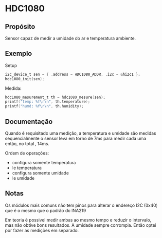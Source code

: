 # HDC1080

## Propósito
Sensor capaz de medir a umidade do ar e temperatura ambiente.

## Exemplo
Setup
```c
i2c_device_t sen = { .address = HDC1080_ADDR, .i2c = &hi2c1 };
hdc1080_init(sen);
```

Medida:
```c
hdc1080_mesurement_t th = hdc1080_mesure(sen);
printf("temp: %f\r\n", th.temperature);
printf("humd: %f\r\n", th.humidity);
```

## Documentação
Quando é requisitado uma medição, a temperatura e umidade são medidas sequencialmente 
 o sensor leva em torno de 7ms para medir cada uma então, no total , 14ms.

Ordem de operações:
 - configura somente temperatura
 - le temperatura
 - configura somente umidade
 - le umidade 

## Notas
Os módulos mais comuns não tem pinos para alterar o endereço I2C (0x40) que é
o mesmo que o padrão do INA219

Em teoria é possivel medir ambas ao mesmo tempo e reduzir o intervalo, mas 
não obtive bons resultados.  A umidade sempre corrompia. Então optei por 
fazer as medições em separado.

